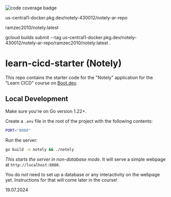 ![code coverage badge](https://github.com/roman-hushpit/learn-cicd-starter/actions/workflows/ci.yml/badge.svg)

us-central1-docker.pkg.dev/notely-430012/notely-ar-repo

ramzec2010/notely:latest 

gcloud builds submit --tag us-central1-docker.pkg.dev/notely-430012/notely-ar-repo/ramzec2010/notely:latest  . 

# learn-cicd-starter (Notely)

This repo contains the starter code for the "Notely" application for the "Learn CICD" course on [Boot.dev](https://boot.dev).

## Local Development

Make sure you're on Go version 1.22+.

Create a `.env` file in the root of the project with the following contents:

```bash
PORT="8080"
```

Run the server:

```bash
go build -o notely && ./notely
```

*This starts the server in non-database mode.* It will serve a simple webpage at `http://localhost:8080`.

You do *not* need to set up a database or any interactivity on the webpage yet. Instructions for that will come later in the course!

19.07.2024
